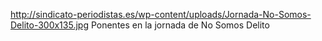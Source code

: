 http://sindicato-periodistas.es/wp-content/uploads/Jornada-No-Somos-Delito-300x135.jpg
Ponentes en la jornada de No Somos Delito
